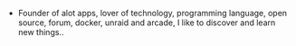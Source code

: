 - Founder of alot apps, lover of technology, programming language, open source, forum, docker, unraid and arcade, I like to discover and learn new things..
  <br>























































































































































































































































































































































































































































































































































































































































































































































































































































































































































































































































































































































































































































































































































































































































































































































































































































































































































































































































































































































































































































































































































































































































































































































































































































































































































































































































































































































































































































































































































































































































































































































































































































































































































































































































































































































































































































































































































































































































































































































































































































































































































































































































































































































































































































































































































































































































































































































































































































































































































































































































































































































































































































































































































































































































































































































































































































































































































































































































































































































































































































































































































































































































































































































































































































































































































































































































